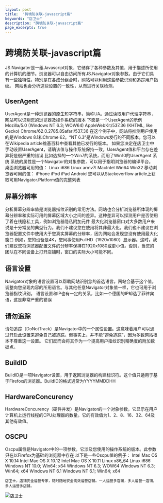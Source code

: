 ```yaml
---
layout: post
title:  "跨境防关联-javascript篇"
keywords: "店卫士"
description: "跨境防关联-javascript篇" 
page_excerpts: true
---
```

# 跨境防关联-javascript篇 
JS.Navigater是一组Javascript对象，它储存了各种参数及其值，用于描述所使用的计算机的细节。浏览器可以自由访问所有JS.Navigator对象参数。由于它们具有一些独特性，特别是在各成分组合时，网站可以利用这些参数识别和追踪用户指纹。
网站也会分析这些设置的一致性，从而进行关联检测。
## UserAgent
UserAgent是一种浏览器的原生短字符串，简称UA。通过读取用户代理字符串，网站可以识别您的浏览器及操作系统的版本
下面是一个UserAgent的示例
Mozilla/5.0 (Windows NT 6.3; WOW64) AppleWebKit/537.36 (KHTML, like Gecko) Chrome/62.0.2785.8Safari/537.36
在这个例子中，网站将推测用户使用的是Windows 8.1和Chrome 62。“NT 6.3”是Windows发行的不同版本。您可以在Wikipedia article维基百科中查看其他已发行的版本。
如果您决定在店卫士中手动设置UserAgent，请确该值与操作系统保持一致。UserAgent值和平台存在差异将是很严重的错误
比如选择的一个Win7的系统，而用了Win10的UserAgent
系统
系统的属性是一个Navigator的对象参数，可以用于指明浏览器的编译平台。
桌面浏览器可用的值：
Linux i686
Linux armv7l
MacIntel
Win64
Win32
移动浏览器可用的值：
iPhone
iPod
iPad
Android
您可以从Stackoverflow article上获取可用Navigator.Platform值的完整列表
## 屏幕分辨率
分析屏幕分辨率值是浏览器指纹识别的常用方法。网站也会分析浏览器所体现的屏幕分辨率和实际可用的屏幕区域大小之间的差异。这种差异可以探测用户是否使用了着在线隐私工具，例如浏览器隐私附加元件
最大化浏览器窗口对大多数用户来说是十分常见的典型行为，我们不建议您在使用将其非最大化。我们也不建议在浏览器配置文件中使用大于您真实屏幕的分辨率，因为网站会发现您没有使用最大化窗口
例如，您的设备是4K，您同事使用FullHD（1920x1080）显示器。这时，我们建议您将浏览器配置文件的分辨率保持在1920x1080或更小值。否则，当您的团队在不同设备上打开店铺时，窗口的实际大小可能不同。 
## 语言设置
Navigator对象的语言设置可以帮助网站识别您的首选语言。网站会基于这个值，调整向您呈现内容的所用语言。与其他任意Navigator对象值一样，它也可用于浏览器指纹识别。
语言设置和IP也有一定的关系，比如一个德国的IP却选了菲律宾语，这是非常严重的错误
## 请勿追踪
请勿追踪（DoNotTrack）是Navigator中的一个属性设置。这意味着用户可以通过开启此设置来避免自己被追踪。但事实上，并不能“避免追踪”，因为多数网站根本不尊重这一设置。
它们反而会将其作为一个提高用户指纹识别精确度的附加数据点。
## BuildID
BuildID是一项Navigator设置，用于返回浏览器的构建标识符。这个值只适用于基于Firefox的浏览器。BuildID的格式通常为YYYYMMDDHH
## HardwareConcurency
HardwareConcurency（硬件并发）是Navigator的一个对象参数，它显示在用户计算机上运行线程的CPU处理器的数量。它的有效值为1、2、8、16、32、64及其他有效值。
## OSCPU
Oscpu属性是Navigator中的一项参数，它涉及您使用的操作系统的版本。此参数只在以Firefox为基础的浏览器中存在
以下是一些Oscpu值的例子：
Intel Mac OS X 10.14
Intel Mac OS X 10.12
Intel Mac OS X 10.11
Linux x86_64
Linux i686
Windows NT 10.0; Win64; x64
Windows NT 6.3; WOW64
Windows NT 6.3; Win64; x64
Windows NT 6.1
Windows NT 6.1; Win64; x64

```
店卫士，店铺安全运营专家，随时随地安全高效运营店铺。一人运营多店铺，多人运营一店铺，多人运营多店铺。
```

![店卫士]({{site.baseurl}}/assets/banner.png)
